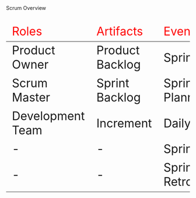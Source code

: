 <div class="darkbackground">
Scrum Overview

<table style="font-size:xx-large">
    <thead style="color: red">
        <tr>
            <td>Roles</td>
            <td>Artifacts</td>
            <td>Events</td>
        </tr>
    </thead>
    <tbody>
        <tr>
            <td>Product Owner</td>
            <td>Product Backlog</td>
            <td>Sprint</td>
        </tr>
        <tr>
            <td>Scrum Master</td>
            <td>Sprint Backlog</td>
            <td>Sprint Planning</td>
        </tr>
	    <tr>
            <td>Development Team</td>
            <td>Increment</td>
            <td>Daily Scrum</td>
        </tr>
	    <tr>
            <td>-</td>
            <td>-</td>
            <td>Sprint Review</td>
        </tr>
	    <tr>
            <td>-</td>
            <td>-</td>
            <td>Sprint Retrospective</td>
        </tr>
    </tbody>
</table>

</div>